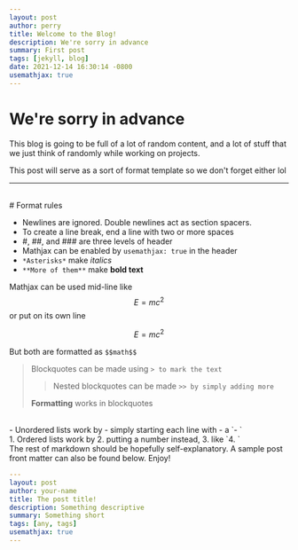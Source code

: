 ```yaml
---
layout: post
author: perry
title: Welcome to the Blog!
description: We're sorry in advance
summary: First post
tags: [jekyll, blog]
date: 2021-12-14 16:30:14 -0800
usemathjax: true
---
```

# We're sorry in advance

This blog is going to be full of a lot of random content,
and a lot of stuff that we just think of randomly while
working on projects.

This post will serve as a sort of format template so we
don't forget either lol

---

<br/>
# Format rules

- Newlines are ignored. Double newlines act as section spacers.
- To create a line break, end a line with two or more spaces
- #, ##, and ### are three levels of header
- Mathjax can be enabled by `usemathjax: true` in the header
- `*Asterisks*` make *italics*
- `**More of them**` make **bold text**

Mathjax can be used mid-line like $$E=mc^2$$ or put on its own line  

$$E=mc^2$$  

But both are formatted as `$$math$$`

> Blockquotes can be made using `> to mark the text`
>
>> Nested blockquotes can be made `>> by simply adding more`
>
> **Formatting** works in blockquotes 

<br/>
- Unordered lists work by
- simply starting each line with
- a `- `

<br/>
1. Ordered lists work by
2. putting a number instead,
3. like `4. `

<br/>
The rest of markdown should be hopefully self-explanatory.  
A sample post front matter can also be found below. Enjoy!


```yaml
---
layout: post
author: your-name
title: The post title!
description: Something descriptive
summary: Something short
tags: [any, tags]
usemathjax: true
---
```